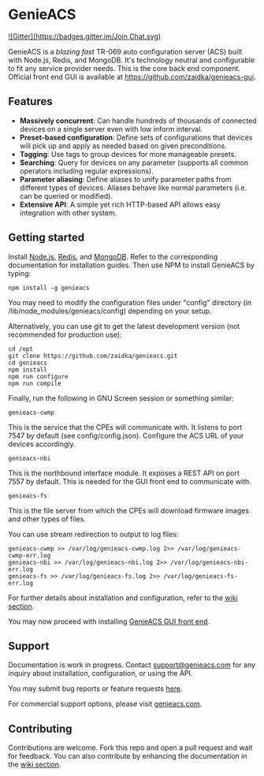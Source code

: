 # GenieACS
[![Gitter](https://badges.gitter.im/Join Chat.svg)](https://gitter.im/zaidka/genieacs?utm_source=badge&utm_medium=badge&utm_campaign=pr-badge)

GenieACS is a *blazing fast* TR-069 auto configuration server (ACS) built with Node.js, Redis, and MongoDB. It's technology neutral and configurable to fit any service provider needs. This is the core back end component. Official front end GUI is available at https://github.com/zaidka/genieacs-gui.

## Features

* **Massively concurrent**: Can handle hundreds of thousands of connected devices on a single server even with low inform interval.
* **Preset-based configuration**: Define sets of configurations that devices will pick up and apply as needed based on given preconditions.
* **Tagging**: Use tags to group devices for more manageable presets.
* **Searching**: Query for devices on any parameter (supports all common operators including regular expressions).
* **Parameter aliasing**: Define aliases to unify parameter paths from different types of devices. Aliases behave like normal parameters (i.e. can be queried or modified).
* **Extensive API**: A simple yet rich HTTP-based API allows easy integration with other system.

## Getting started

Install [Node.js](http://nodejs.org/), [Redis](http://redis.io/), and [MongoDB](http://www.mongodb.org/). Refer to the corresponding documentation for installation guides. Then use NPM to install GenieACS by typing:

    npm install -g genieacs

You may need to modify the configuration files under "config" directory (in /lib/node_modules/genieacs/config) depending on your setup.

Alternatively, you can use git to get the latest development version (not recommended for production use):

    cd /opt
    git clone https://github.com/zaidka/genieacs.git
    cd genieacs
    npm install
    npm run configure
    npm run compile

Finally, run the following in GNU Screen session or something similar:

    genieacs-cwmp

This is the service that the CPEs will communicate with. It listens to port 7547 by default (see config/config.json). Configure the ACS URL of your devices accordingly.

    genieacs-nbi

This is the northbound interface module. It exposes a REST API on port 7557 by default. This is needed for the GUI front end to communicate with.

    genieacs-fs

This is the file server from which the CPEs will download firmware images and other types of files.

You can use stream redirection to output to log files:

    genieacs-cwmp >> /var/log/genieacs-cwmp.log 2>> /var/log/genieacs-cwmp-err.log
    genieacs-nbi >> /var/log/genieacs-nbi.log 2>> /var/log/genieacs-nbi-err.log
    genieacs-fs >> /var/log/genieacs-fs.log 2>> /var/log/genieacs-fs-err.log

For further details about installation and configuration, refer to the [wiki section](https://github.com/zaidka/genieacs/wiki).

You may now proceed with installing [GenieACS GUI front end](https://github.com/zaidka/genieacs-gui).

## Support

Documentation is work in progress. Contact <support@genieacs.com> for any inquiry about installation, configuration, or using the API.

You may submit bug reports or feature requests [here](https://github.com/zaidka/genieacs/issues).

For commercial support options, please visit [genieacs.com](http://genieacs.com).

## Contributing

Contributions are welcome. Fork this repo and open a pull request and wait for feedback. You can also contribute by enhancing the documentation in the [wiki section](https://github.com/zaidka/genieacs/wiki).

